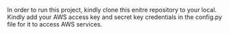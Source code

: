 In order to run this project, kindly clone this enitre repository to your local.
Kindly add your AWS access key and secret key credentials in the config.py file for it to access AWS services.
